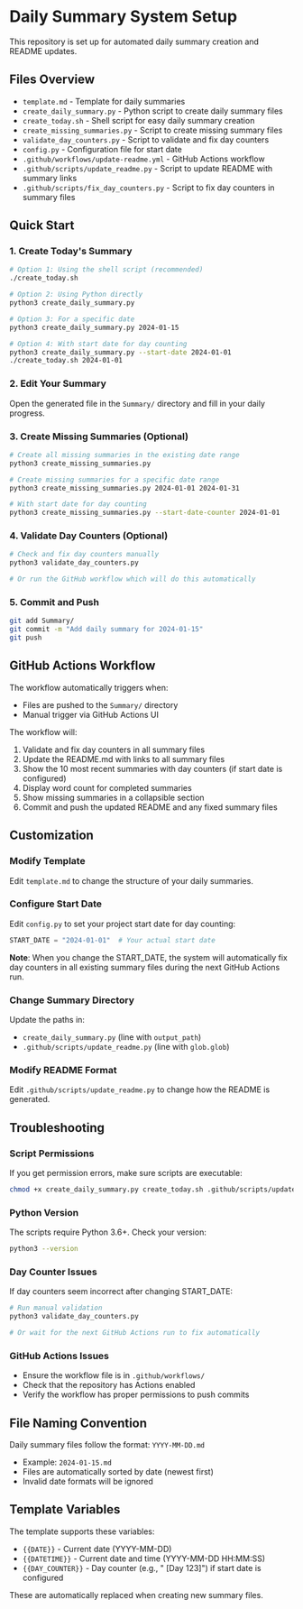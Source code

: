 # Daily Summary System Setup

This repository is set up for automated daily summary creation and README updates.

## Files Overview

- `template.md` - Template for daily summaries
- `create_daily_summary.py` - Python script to create daily summary files
- `create_today.sh` - Shell script for easy daily summary creation
- `create_missing_summaries.py` - Script to create missing summary files
- `validate_day_counters.py` - Script to validate and fix day counters
- `config.py` - Configuration file for start date
- `.github/workflows/update-readme.yml` - GitHub Actions workflow
- `.github/scripts/update_readme.py` - Script to update README with summary links
- `.github/scripts/fix_day_counters.py` - Script to fix day counters in summary files

## Quick Start

### 1. Create Today's Summary
```bash
# Option 1: Using the shell script (recommended)
./create_today.sh

# Option 2: Using Python directly
python3 create_daily_summary.py

# Option 3: For a specific date
python3 create_daily_summary.py 2024-01-15

# Option 4: With start date for day counting
python3 create_daily_summary.py --start-date 2024-01-01
./create_today.sh 2024-01-01
```

### 2. Edit Your Summary
Open the generated file in the `Summary/` directory and fill in your daily progress.

### 3. Create Missing Summaries (Optional)
```bash
# Create all missing summaries in the existing date range
python3 create_missing_summaries.py

# Create missing summaries for a specific date range
python3 create_missing_summaries.py 2024-01-01 2024-01-31

# With start date for day counting
python3 create_missing_summaries.py --start-date-counter 2024-01-01
```

### 4. Validate Day Counters (Optional)
```bash
# Check and fix day counters manually
python3 validate_day_counters.py

# Or run the GitHub workflow which will do this automatically
```

### 5. Commit and Push
```bash
git add Summary/
git commit -m "Add daily summary for 2024-01-15"
git push
```

## GitHub Actions Workflow

The workflow automatically triggers when:
- Files are pushed to the `Summary/` directory
- Manual trigger via GitHub Actions UI

The workflow will:
1. Validate and fix day counters in all summary files
2. Update the README.md with links to all summary files
3. Show the 10 most recent summaries with day counters (if start date is configured)
4. Display word count for completed summaries
5. Show missing summaries in a collapsible section
6. Commit and push the updated README and any fixed summary files

## Customization

### Modify Template
Edit `template.md` to change the structure of your daily summaries.

### Configure Start Date
Edit `config.py` to set your project start date for day counting:
```python
START_DATE = "2024-01-01"  # Your actual start date
```

**Note**: When you change the START_DATE, the system will automatically fix day counters in all existing summary files during the next GitHub Actions run.

### Change Summary Directory
Update the paths in:
- `create_daily_summary.py` (line with `output_path`)
- `.github/scripts/update_readme.py` (line with `glob.glob`)

### Modify README Format
Edit `.github/scripts/update_readme.py` to change how the README is generated.

## Troubleshooting

### Script Permissions
If you get permission errors, make sure scripts are executable:
```bash
chmod +x create_daily_summary.py create_today.sh .github/scripts/update_readme.py
```

### Python Version
The scripts require Python 3.6+. Check your version:
```bash
python3 --version
```

### Day Counter Issues
If day counters seem incorrect after changing START_DATE:
```bash
# Run manual validation
python3 validate_day_counters.py

# Or wait for the next GitHub Actions run to fix automatically
```

### GitHub Actions Issues
- Ensure the workflow file is in `.github/workflows/`
- Check that the repository has Actions enabled
- Verify the workflow has proper permissions to push commits

## File Naming Convention

Daily summary files follow the format: `YYYY-MM-DD.md`
- Example: `2024-01-15.md`
- Files are automatically sorted by date (newest first)
- Invalid date formats will be ignored

## Template Variables

The template supports these variables:
- `{{DATE}}` - Current date (YYYY-MM-DD)
- `{{DATETIME}}` - Current date and time (YYYY-MM-DD HH:MM:SS)
- `{{DAY_COUNTER}}` - Day counter (e.g., " [Day 123]") if start date is configured

These are automatically replaced when creating new summary files. 